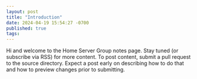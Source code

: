 ```yaml
---
layout: post
title: "Introduction"
date: 2024-04-19 15:54:27 -0700
published: true
tags:
---
```

Hi and welcome to the Home Server Group notes page.  Stay tuned (or subscribe via RSS) for more content.  To post content, submit a pull request to the source directory.  Expect a post early on describing how to do that and how to preview changes prior to submitting.
